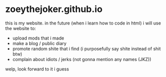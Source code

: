 # zoeythejoker.github.io
this is my website. in the future (when i learn how to code in html) i will use the website to:

- upload mods that i made
- make a blog / public diary
- promote random shite that i find (i purposefully say shite instead of shit btw)
- complain about idiots / jerks (not gonna mention any names (JKZ))

welp, look forward to it i guess
